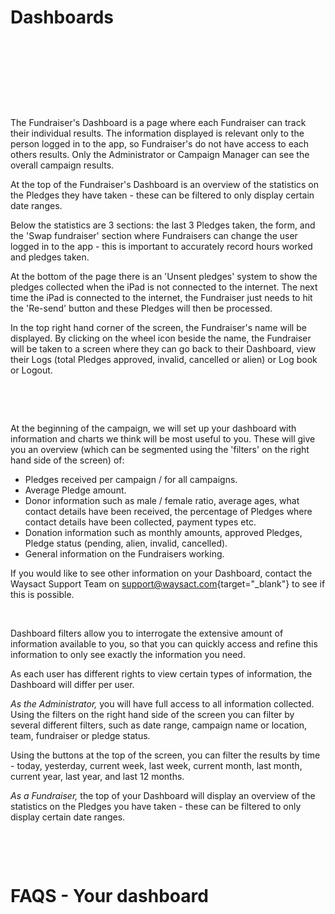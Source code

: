 # Dashboards

 

 

 

 

The Fundraiser\'s Dashboard is a page where each Fundraiser can track
their individual results. The information displayed is relevant only to
the person logged in to the app, so Fundraiser\'s do not have access to
each others results. Only the Administrator or Campaign Manager can see
the overall campaign results.

At the top of the Fundraiser\'s Dashboard is an overview of the
statistics on the Pledges they have taken - these can be filtered to
only display certain date ranges.

Below the statistics are 3 sections: the last 3 Pledges taken, the form,
and the \'Swap fundraiser\' section where Fundraisers can change the
user logged in to the app - this is important to accurately record hours
worked and pledges taken. 

At the bottom of the page there is an \'Unsent pledges\' system to show
the pledges collected when the iPad is not connected to the internet.
The next time the iPad is connected to the internet, the Fundraiser just
needs to hit the \'Re-send\' button and these Pledges will then be
processed.

In the top right hand corner of the screen, the Fundraiser\'s name will
be displayed. By clicking on the wheel icon beside the name, the
Fundraiser will be taken to a screen where they can go back to their
Dashboard, view their Logs (total Pledges approved, invalid, cancelled
or alien) or Log book or Logout.

 

 

At the beginning of the campaign, we will set up your dashboard with
information and charts we think will be most useful to you. These will
give you an overview (which can be segmented using the \'filters\' on
the right hand side of the screen) of:

-   Pledges received per campaign / for all campaigns.
-   Average Pledge amount.
-   Donor information such as male / female ratio, average ages, what
    contact details have been received, the percentage of Pledges where
    contact details have been collected, payment types etc.
-   Donation information such as monthly amounts, approved Pledges,
    Pledge status (pending, alien, invalid, cancelled).
-   General information on the Fundraisers working.

If you would like to see other information on your Dashboard, contact
the Waysact Support Team
on [support@waysact.com](mailto:support@waysact.com){target="_blank"} to
see if this is possible.

 

Dashboard filters allow you to interrogate the extensive amount of
information available to you, so that you can quickly access and refine
this information to only see exactly the information you need. 

As each user has different rights to view certain types of information,
the Dashboard will differ per user.

*As the Administrator,* you will have full access to all information
collected. Using the filters on the right hand side of the screen you
can filter by several different filters, such as date range, campaign
name or location, team, fundraiser or pledge status. 

Using the buttons at the top of the screen, you can filter the results
by time - today, yesterday, current week, last week, current month, last
month, current year, last year, and last 12 months. 

*As a Fundraiser,* the top of your Dashboard will display an overview of
the statistics on the Pledges you have taken - these can be filtered to
only display certain date ranges.

 

 

# FAQS - Your dashboard
